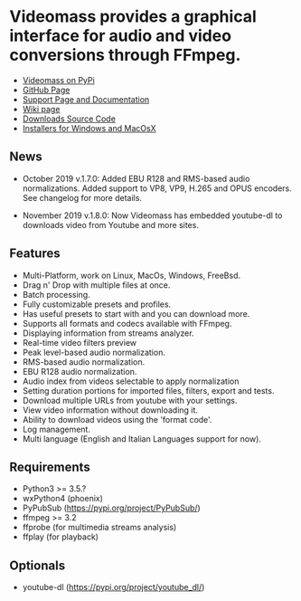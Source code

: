 # **Videomass** provides a graphical interface for audio and video conversions through FFmpeg. 

* [Videomass on PyPi](https://pypi.org/project/videomass/)
* [GitHub Page](https://github.com/jeanslack/Videomass)
* [Support Page and Documentation](http://jeanslack.github.io/Videomass)
* [Wiki page](https://github.com/jeanslack/Videomass/wiki)
* [Downloads Source Code](https://github.com/jeanslack/Videomass/releases)
* [Installers for Windows and MacOsX](https://sourceforge.net/projects/videomass2/)

## News

- October 2019 v.1.7.0: Added EBU R128 and RMS-based audio normalizations. 
  Added support to VP8, VP9, H.265 and OPUS encoders. See changelog for 
  more details.

- November 2019 v.1.8.0: Now Videomass has embedded youtube-dl to downloads
  video from Youtube and more sites.

## Features

- Multi-Platform, work on Linux, MacOs, Windows, FreeBsd.
- Drag n' Drop with multiple files at once.
- Batch processing.
- Fully customizable presets and profiles.
- Has useful presets to start with and you can download more.
- Supports all formats and codecs available with FFmpeg.
- Displaying information from streams analyzer.
- Real-time video filters preview
- Peak level-based audio normalization.
- RMS-based audio normalization.
- EBU R128 audio normalization.
- Audio index from videos selectable to apply normalization
- Setting duration portions for imported files, filters, export and tests.
- Download multiple URLs from youtube with your settings.
- View video information without downloading it.
- Ability to download videos using the 'format code'.
- Log management.
- Multi language (English and Italian Languages support for now).

## Requirements
   
- Python3  >= 3.5.?
- wxPython4 (phoenix) 
- PyPubSub (https://pypi.org/project/PyPubSub/)
- ffmpeg >= 3.2   
- ffprobe (for multimedia streams analysis)  
- ffplay (for playback)

## Optionals 

- youtube-dl (https://pypi.org/project/youtube_dl/)

